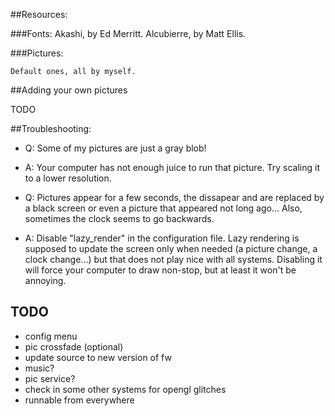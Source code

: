##Resources:

###Fonts:
	Akashi, by Ed Merritt.
	Alcubierre, by Matt Ellis.

###Pictures:

	Default ones, all by myself.

##Adding your own pictures

TODO

##Troubleshooting:

- Q: Some of my pictures are just a gray blob!
- A: Your computer has not enough juice to run that picture. Try scaling it to a lower resolution.

- Q: Pictures appear for a few seconds, the dissapear and are replaced by a black screen or even a picture that appeared not long ago... Also, sometimes the clock seems to go backwards.
- A: Disable "lazy_render" in the configuration file. Lazy rendering is supposed to update the screen only when needed (a picture change, a clock change...) but that does not play nice with all systems. Disabling it will force your computer to draw non-stop, but at least it won't be annoying.

## TODO

- config menu
- pic crossfade (optional)
- update source to new version of fw
- music?
- pic service?
- check in some other systems for opengl glitches
- runnable from everywhere
